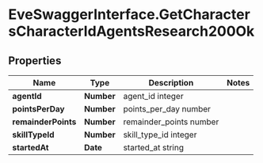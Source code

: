 # EveSwaggerInterface.GetCharactersCharacterIdAgentsResearch200Ok

## Properties
Name | Type | Description | Notes
------------ | ------------- | ------------- | -------------
**agentId** | **Number** | agent_id integer | 
**pointsPerDay** | **Number** | points_per_day number | 
**remainderPoints** | **Number** | remainder_points number | 
**skillTypeId** | **Number** | skill_type_id integer | 
**startedAt** | **Date** | started_at string | 



